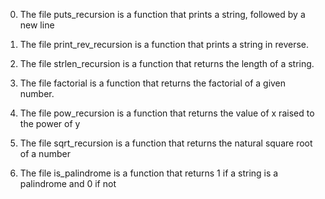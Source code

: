 0. The file puts_recursion is a function that prints a string, followed by a new line

1. The file print_rev_recursion is a function that prints a string in reverse.

2. The file strlen_recursion is a function that returns the length of a string.

3. The file factorial is a function that returns the factorial of a given number.

4. The file pow_recursion is a function that returns the value of x raised to the power of y

5. The file sqrt_recursion is a function that returns the natural square root of a number

6. The file is_palindrome is a function that returns 1 if a string is a palindrome and 0 if not

